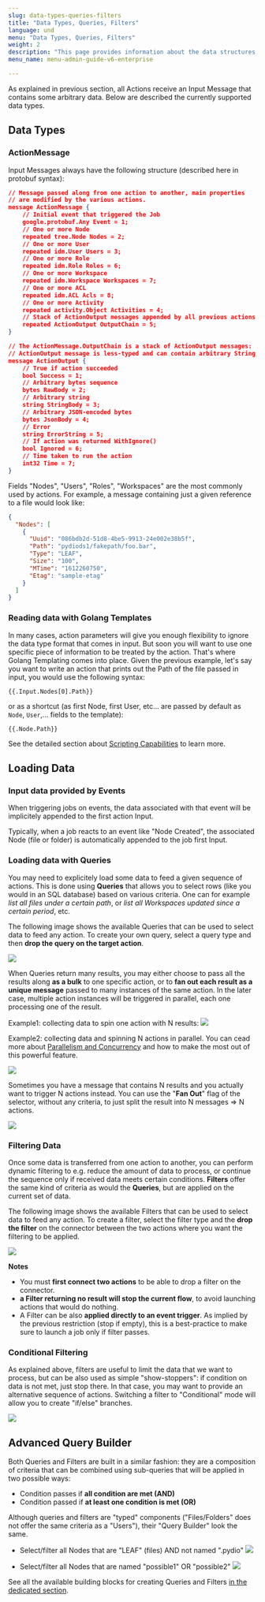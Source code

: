 ```yaml
---
slug: data-types-queries-filters
title: "Data Types, Queries, Filters"
language: und
menu: "Data Types, Queries, Filters"
weight: 2
description: "This page provides information about the data structures managed in Cells Flows and how to populate or filter them."
menu_name: menu-admin-guide-v6-enterprise

---
```

As explained in previous section, all Actions receive an Input Message that contains some arbitrary data. Below are described the currently supported data types.

## Data Types

### ActionMessage

Input Messages always have the following structure (described here in protobuf syntax):

```json
// Message passed along from one action to another, main properties
// are modified by the various actions.
message ActionMessage {
    // Initial event that triggered the Job
    google.protobuf.Any Event = 1;
    // One or more Node
    repeated tree.Node Nodes = 2;
    // One or more User
    repeated idm.User Users = 3;
    // One or more Role
    repeated idm.Role Roles = 6;
    // One or more Workspace
    repeated idm.Workspace Workspaces = 7;
    // One or more ACL
    repeated idm.ACL Acls = 8;
    // One or more Activity
    repeated activity.Object Activities = 4;
    // Stack of ActionOutput messages appended by all previous actions
    repeated ActionOutput OutputChain = 5;
}

// The ActionMessage.OutputChain is a stack of ActionOutput messages:
// ActionOutput message is less-typed and can contain arbitrary String, JSON or Binary data.
message ActionOutput {
    // True if action succeeded
    bool Success = 1;
    // Arbitrary bytes sequence
    bytes RawBody = 2;
    // Arbitrary string
    string StringBody = 3;
    // Arbitrary JSON-encoded bytes
    bytes JsonBody = 4;
    // Error
    string ErrorString = 5;
    // If action was returned WithIgnore()
    bool Ignored = 6;
    // Time taken to run the action
    int32 Time = 7;
}

```
Fields "Nodes", "Users", "Roles", "Workspaces" are the most commonly used by actions. For example, a message containing just a given reference to a file would look like: 

```JSON
{
  "Nodes": [
    {
      "Uuid": "086bdb2d-51d8-4be5-9913-24e002e38b5f",
      "Path": "pydiods1/fakepath/foo.bar",
      "Type": "LEAF",
      "Size": "100",
      "MTime": "1612260750",
      "Etag": "sample-etag"
    }
  ]
}
```

### Reading data with Golang Templates

In many cases, action parameters will give you enough flexibility to ignore the data type format that comes in input. But soon you will want to use one specific piece of information to be treated by the action. That's where Golang Templating comes into place. Given the previous example, let's say you want to write an action that prints out the Path of the file passed in input, you would use the following syntax: 

```golang
{{.Input.Nodes[0].Path}}
```
or as a shortcut (as first Node, first User, etc... are passed by default as `Node`, `User`,... fields to the template): 
```
{{.Node.Path}}
```

See the detailed section about [Scripting Capabilities](./scripting-capabilities) to learn more. 


## Loading Data

### Input data provided by Events

When triggering jobs on events, the data associated with that event will be implicitely appended to the first action Input.

Typically, when a job reacts to an event like "Node Created", the associated Node (file or folder) is automatically appended to the job first Input.

### Loading data with Queries

You may need to explicitely load some data to feed a given sequence of actions. This is done using **Queries** that allows you to select rows (like you would in an SQL database) based on various criteria.  One can for example _list all files under a certain path_, or _list all Workspaces updated since a certain period_, etc.

The following image shows the available Queries that can be used to select data to feed any action. To create your own query, select a query type and then **drop the query on the target action**.

![](../../images/0_overview/anatomy-queries-types.png)

When Queries return many results, you may either choose to pass all the results along **as a bulk** to one specific action, or to **fan out each result as a unique message** passed to many instances of the same action. In the later case, multiple action instances will be triggered in parallel, each one processing one of the result.

Example1: collecting data to spin one action with N results: 
![](../../images/0_overview/anatomy-query-collect.png)

Example2: collecting data and spinning N actions in parallel. You can cead more about [Parallelism and Concurrency](./parallelism-and-concurrency) and how to make the most out of this powerful feature.

![](../../images/0_overview/anatomy-query-fan-out.png)

Sometimes you have a message that contains N results and you actually want to trigger N actions instead. You can use the "**Fan Out**" flag of the selector, without any criteria, to just split the result into N messages => N actions. 

![](../../images/0_overview/anatomy-query-fan-out-flag.png)

### Filtering Data

Once some data is transferred from one action to another, you can perform dynamic filtering to e.g. reduce the amount of data to process, or continue the sequence only if received data meets certain conditions. **Filters** offer the same kind of criteria as would the **Queries**, but are applied on the current set of data.

The following image shows the available Filters that can be used to select data to feed any action. To create a filter, select the filter type and the **drop the filter** on the connector between the two actions where you want the filtering to be applied. 

![](../../images/0_overview/anatomy-filters-types.png)

**Notes** 

 - You must **first connect two actions** to be able to drop a filter on the connector.  
 - **a Filter returning no result will stop the current flow**, to avoid launching actions that would do nothing.  
 - A Filter can be also **applied directly to an event trigger**. As implied by the previous restriction (stop if empty), this is a best-practice to make sure to launch a job only if filter passes.  

### Conditional Filtering

As explained above, filters are useful to limit the data that we want to process, but can be also used as simple "show-stoppers": if condition on data is not met, just stop there. In that case, you may want to provide an alternative sequence of actions. Switching a filter to "Conditional" mode will allow you to create "if/else" branches.

![](../../images/0_overview/anatomy-conditional.png)

## Advanced Query Builder

Both Queries and Filters are built in a similar fashion: they are a composition of criteria that can be combined using sub-queries that will be applied in two possible ways: 
 
 - Condition passes if **all condition are met (AND)**
 - Condition passed if **at least one condition is met (OR)** 

Although queries and filters are "typed" components ("Files/Folders" does not offer the same criteria as a "Users"), their "Query Builder" look the same. 

 - Select/filter all Nodes that are "LEAF" (files) AND not named ".pydio"
   ![](../../images/0_overview/anatomy-filter-and.png)
 
 - Select/filter all Nodes that are named "possible1" OR "possible2"
   ![](../../images/0_overview/anatomy-filter-or.png)

See all the available building blocks for creating Queries and Filters [in the dedicated section](./filters-queries).